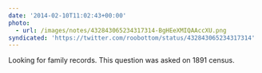 ```yaml
---
date: '2014-02-10T11:02:43+00:00'
photo:
  - url: /images/notes/432843065234317314-BgHEeXMIQAAccXU.png
syndicated: 'https://twitter.com/roobottom/status/432843065234317314'
---
```

Looking for family records. This question was asked on 1891 census. 
